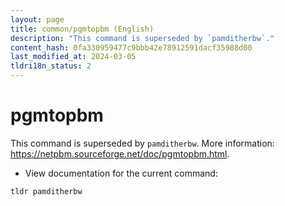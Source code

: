 ```yaml
---
layout: page
title: common/pgmtopbm (English)
description: "This command is superseded by `pamditherbw`."
content_hash: 0fa330959477c9bbb42e78912591dacf35988d00
last_modified_at: 2024-03-05
tldri18n_status: 2
---
```

# pgmtopbm

This command is superseded by `pamditherbw`.
More information: <https://netpbm.sourceforge.net/doc/pgmtopbm.html>.

- View documentation for the current command:

`tldr pamditherbw`
